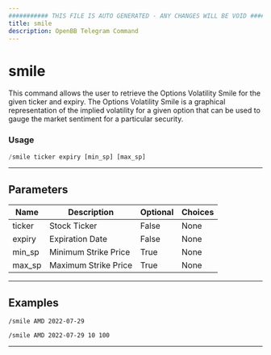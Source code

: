 ```yaml
---
########### THIS FILE IS AUTO GENERATED - ANY CHANGES WILL BE VOID ###########
title: smile
description: OpenBB Telegram Command
---
```


# smile

This command allows the user to retrieve the Options Volatility Smile for the given ticker and expiry. The Options Volatility Smile is a graphical representation of the implied volatility for a given option that can be used to gauge the market sentiment for a particular security.

### Usage

```python wordwrap
/smile ticker expiry [min_sp] [max_sp]
```

---

## Parameters

| Name | Description | Optional | Choices |
| ---- | ----------- | -------- | ------- |
| ticker | Stock Ticker | False | None |
| expiry | Expiration Date | False | None |
| min_sp | Minimum Strike Price | True | None |
| max_sp | Maximum Strike Price | True | None |


---

## Examples

```
/smile AMD 2022-07-29
```
```
/smile AMD 2022-07-29 10 100
```
---
